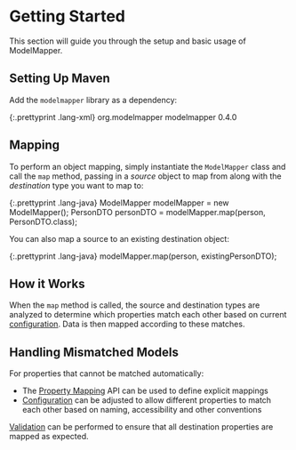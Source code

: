 # Getting Started

This section will guide you through the setup and basic usage of ModelMapper.

## Setting Up Maven

Add the `modelmapper` library as a dependency:

{:.prettyprint .lang-xml}
	<dependency>
	  <groupId>org.modelmapper</groupId>
	  <artifactId>modelmapper</artifactId>
	  <version>0.4.0</version>
	</dependency>	

## Mapping

To perform an object mapping, simply instantiate the `ModelMapper` class and call the `map` method, passing in a <i>source</i> object to map from along with the <i>destination</i> type you want to map to:

{:.prettyprint .lang-java}
    ModelMapper modelMapper = new ModelMapper();
    PersonDTO personDTO = modelMapper.map(person, PersonDTO.class);

You can also map a source to an existing destination object:

{:.prettyprint .lang-java}
    modelMapper.map(person, existingPersonDTO);

## How it Works

When the `map` method is called, the source and destination types are analyzed to determine which properties match each other based on current [configuration](/user-manual/configuration). Data is then mapped according to these matches. 

## Handling Mismatched Models

For properties that cannot be matched automatically:

 * The [Property Mapping](/user-manual/property-mapping) API can be used to define explicit mappings
 * [Configuration](/user-manual/configuration) can be adjusted to allow different properties to match each other based on naming, accessibility and other conventions

[Validation](/user-manual/validation) can be performed to ensure that all destination properties are mapped as expected.